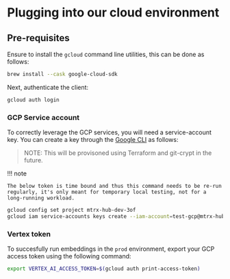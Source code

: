 # Plugging into our cloud environment

## Pre-requisites

Ensure to install the `gcloud` command line utilities, this can be done as follows:

```bash
brew install --cask google-cloud-sdk
```

Next, authenticate the client:

```bash
gcloud auth login
```

### GCP Service account

To correctly leverage the GCP services, you will need a service-account key. You can create a key through the [Google CLI](https://cloud.google.com/storage/docs/gsutil_install) as follows:

> NOTE: This will be provisoned using Terraform and git-crypt in the future.

!!! note

    The below token is time bound and thus this command needs to be re-run regularly, it's only meant for temporary local testing, not for a long-running workload. 

```bash
gcloud config set project mtrx-hub-dev-3of
gcloud iam service-accounts keys create --iam-account=test-gcp@mtrx-hub-dev-3of.iam.gserviceaccount.com  conf/local/service-account.json
```

### Vertex token

To succesfully run embeddings in the `prod` environment, export your GCP access token using the following command:

```bash
export VERTEX_AI_ACCESS_TOKEN=$(gcloud auth print-access-token)
```